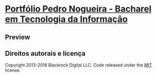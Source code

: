 # [Portfólio Pedro Nogueira - Bacharel em Tecnologia da Informação](http://pdnog.github.io/)

## Preview

## Direitos autorais e licença

Copyright 2013-2018 Blackrock Digital LLC. Code released under the [MIT](https://github.com/BlackrockDigital/startbootstrap-agency/blob/gh-pages/LICENSE) license.
